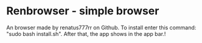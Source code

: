 # Renbrowser - simple browser
An browser made by renatus777rr on Github.
To install enter this command:
"sudo bash install.sh".
After that, the app shows in the app bar.!

